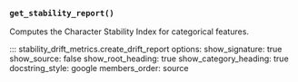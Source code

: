 
### `get_stability_report()`

Computes the Character Stability Index for categorical features.

::: stability_drift_metrics.create_drift_report
    options:
      show_signature: true
      show_source: false
      show_root_heading: true
      show_category_heading: true
      docstring_style: google
      members_order: source
